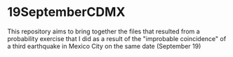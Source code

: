 # 19SeptemberCDMX
 This repository aims to bring together the files that resulted from a probability exercise that I did as a result of the "improbable coincidence" of a third earthquake in Mexico City on the same date (September 19)
